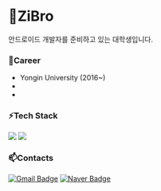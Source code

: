 # 🌱ZiBro
안드로이드 개발자를 준비하고 있는 대학생입니다.
### 👯Career
  - Yongin University (2016~)
  - 
  - 

### ⚡Tech Stack
  <img src="https://img.shields.io/badge/Android-3DDC84?style=flat-square&logo=Android&logoColor=white"/> <img src="https://img.shields.io/badge/Java-FF5722?style=flat-square&logo=Java&logoColor=white"/>
  
### 📫Contacts
[![Gmail Badge](https://img.shields.io/badge/Gmail-d14836?style=flat-square&logo=Gmail&logoColor=white&link=mailto:jgh6272@gmail.com)](mailto:jgh6272@gmail.com)
[![Naver Badge](http://img.shields.io/badge/Naver-03C75A?style=flat-square&logo=Naver&logoColor=white&link=mailto:jgh6272@naver.com)](mailto:jgh6272@naver.com)

<!-- 아이콘 주석
- 🔭 I’m currently working on ...
- 🌱 I’m currently learning ...
- 👯 I’m looking to collaborate on ...
- 🤔 I’m looking for help with ...
- 💬 Ask me about ...
- 📫 How to reach me: ...
- 😄 Pronouns: ...
- ⚡ Fun fact: ...
-->
